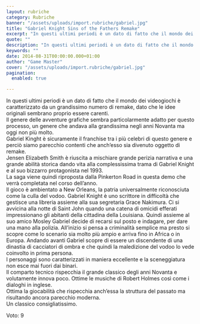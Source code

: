 ```yaml
---
layout: rubriche
category: Rubriche
banner: "/assets/uploads/import.rubriche/gabriel.jpg"
title: "Gabriel Knight Sins of the Fathers Remake"
excerpt: "In questi ultimi periodi è un dato di fatto che il mondo dei videogiochi è caratterizzato da un grandissimo numero di remake, dato che le idee originali sembrano proprio essere carenti. Il genere delle avventure grafiche sembra particolarmente adatto per questo processo, un genere che andava alla grandissima negli anni Novanta ma oggi non più [&hellip"
quote: ""
description: "In questi ultimi periodi è un dato di fatto che il mondo dei videogiochi è caratterizzato da un grandissimo numero di remake, dato che le idee originali sembrano proprio essere carenti. Il genere delle avventure grafiche sembra particolarmente adatto per questo processo, un genere che andava alla grandissima negli anni Novanta ma oggi non più [&hellip"
keywords: ""
date: 2014-08-31T00:00:00.000+01:00
author: "Game Master"
cover: "/assets/uploads/import.rubriche/gabriel.jpg"
pagination:
  enabled: true

---
```


[](https://hotmc.com/wp-content/uploads/2014/08/gabriel.jpg)

In questi ultimi periodi è un dato di fatto che il mondo dei videogiochi è caratterizzato da un grandissimo numero di remake, dato che le idee originali sembrano proprio essere carenti.  
Il genere delle avventure grafiche sembra particolarmente adatto per questo processo, un genere che andava alla grandissima negli anni Novanta ma oggi non più molto.  
Gabriel Kinght è sicuramente il franchise tra i più celebri di questo genere e perciò siamo parecchio contenti che anch’esso sia divenuto oggetto di remake.  
Jensen Elizabeth Smith è riuscita a mischiare grande perizia narrativa e una grande abilità storica dando vita alla complessissima trama di Gabriel Knight e al suo bizzarro protagonista nel 1993.  
La saga viene quindi riproposta dalla Pinkerton Road in questa demo che verrà completata nel corso dell’anno.  
Il gioco è ambientato a New Orleans, la patria universalmente riconosciuta come la culla del vodoo. Gabriel Knight è uno scrittore in difficoltà che gestisce una libreria assieme alla sua segretaria Grace Nakimura. Ci si avvicina alla notte di Saint John quando una catena di omicidi efferati impressionano gli abitanti della cittadina della Louisiana. Quindi assieme al suo amico Mosley Gabriel decide di recarsi sul posto e indagare, per dare una mano alla polizia. All’inizio si pensa a criminalità semplice ma presto si scopre come lo scenario sia molto più ampio e arriva fino in Africa o in Europa. Andando avanti Gabriel scopre di essere un discendente di una dinastia di cacciatori di ombra e che quindi la maledizione del vodoo lo vede coinvolto in prima persona.  
I personaggi sono caratterizzati in maniera eccellente e la sceneggiatura non esce mai fuori dai binari.  
Il comparto tecnico rispecchia il grande classico degli anni Novanta e volutamente innova poco. Ottime le musiche di Robert Holmes così come i dialoghi in inglese.  
Ottima la giocabilità che rispecchia anch’essa la struttura del passato ma risultando ancora parecchio moderna.  
Un classico consigliatissimo.

Voto: 9